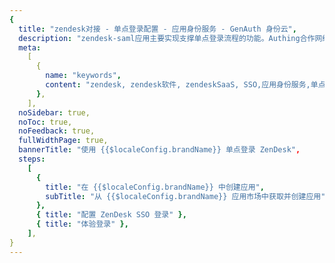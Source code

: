 ```yaml
---
{
  title: "zendesk对接 - 单点登录配置 - 应用身份服务 - GenAuth 身份云",
  description: "zendesk-saml应用主要实现支撑单点登录流程的功能。Authing合作网络提供 zendesk对接，单点登录，SSO，实现应用的快捷登录、免密登录，提升员工办公体验、增强用户体验，增强企业数字化服务水平。",
  meta:
    [
      {
        name: "keywords",
        content: "zendesk, zendesk软件, zendeskSaaS, SSO,应用身份服务,单点登录配置,Authing身份云",
      },
    ],
  noSidebar: true,
  noToc: true,
  noFeedback: true,
  fullWidthPage: true,
  bannerTitle: "使用 {{$localeConfig.brandName}} 单点登录 ZenDesk",
  steps:
    [
      {
        title: "在 {{$localeConfig.brandName}} 中创建应用",
        subTitle: "从 {{$localeConfig.brandName}} 应用市场中获取并创建应用",
      },
      { title: "配置 ZenDesk SSO 登录" },
      { title: "体验登录" },
    ],
}
---
```


<IntegrationDetail/>
